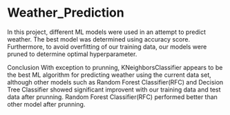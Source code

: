 # Weather_Prediction
In this project, different ML models were used in an attempt to predict weather. The best model was determined using accuracy score. Furthermore, to avoid overfitting of our training data, our models were pruned to determine optimal hyperparameter.

Conclusion
With exception to prunning, KNeighborsClassifier appears to be the best ML algorithm for predicting weather using the current data set, although other models such as Random Forest Classifier(RFC) and Decision Tree Classifier showed significant improvent with our training data and test data after prunning. Random Forest Classifier(RFC) performed better than other model after prunning.